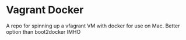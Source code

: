 # Vagrant Docker

A repo for spinning up a vfagrant VM with docker for use on Mac.
Better option than boot2docker IMHO
